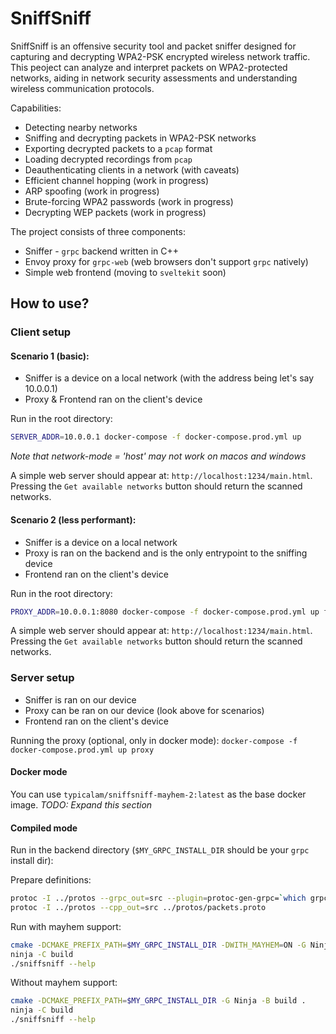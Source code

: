 # SniffSniff

SniffSniff is an offensive security tool and packet sniffer designed for capturing and decrypting WPA2-PSK encrypted wireless network traffic. This peoject can analyze and interpret packets on WPA2-protected networks, aiding in network security assessments and understanding wireless communication protocols.

Capabilities:
- Detecting nearby networks
- Sniffing and decrypting packets in WPA2-PSK networks
- Exporting decrypted packets to a `pcap` format
- Loading decrypted recordings from `pcap`
- Deauthenticating clients in a network (with caveats)
- Efficient channel hopping (work in progress)
- ARP spoofing (work in progress)
- Brute-forcing WPA2 passwords (work in progress)
- Decrypting WEP packets (work in progress)

The project consists of three components:
- Sniffer - `grpc` backend written in C++
- Envoy proxy for `grpc-web` (web browsers don't support `grpc` natively)
- Simple web frontend (moving to `sveltekit` soon) 

## How to use?

### Client setup

#### Scenario 1 (basic):
- Sniffer is a device on a local network (with the address being let's say 10.0.0.1)
- Proxy & Frontend ran on the client's device

Run in the root directory:

```sh
SERVER_ADDR=10.0.0.1 docker-compose -f docker-compose.prod.yml up
```

*Note that network-mode = 'host' may not work on macos and windows*

A simple web server should appear at: `http://localhost:1234/main.html`. Pressing the `Get available networks` button should return the scanned networks.

#### Scenario 2 (less performant):
- Sniffer is a device on a local network
- Proxy is ran on the backend and is the only entrypoint to the sniffing device
- Frontend ran on the client's device

Run in the root directory:

```sh
PROXY_ADDR=10.0.0.1:8080 docker-compose -f docker-compose.prod.yml up frontend
```

A simple web server should appear at: `http://localhost:1234/main.html`. Pressing the `Get available networks` button should return the scanned networks.

### Server setup
- Sniffer is ran on our device
- Proxy can be ran on our device (look above for scenarios)
- Frontend ran on the client's device

Running the proxy (optional, only in docker mode): `docker-compose -f docker-compose.prod.yml up proxy`

#### Docker mode

You can use `typicalam/sniffsniff-mayhem-2:latest` as the base docker image. *TODO: Expand this section*

#### Compiled mode

Run in the backend directory (`$MY_GRPC_INSTALL_DIR` should be your `grpc` install dir):

Prepare definitions:

```sh
protoc -I ../protos --grpc_out=src --plugin=protoc-gen-grpc=`which grpc_cpp_plugin` ../protos/packets.proto
protoc -I ../protos --cpp_out=src ../protos/packets.proto
```

Run with mayhem support:

```sh
cmake -DCMAKE_PREFIX_PATH=$MY_GRPC_INSTALL_DIR -DWITH_MAYHEM=ON -G Ninja -B build .
ninja -C build
./sniffsniff --help
```

Without mayhem support:

```sh
cmake -DCMAKE_PREFIX_PATH=$MY_GRPC_INSTALL_DIR -G Ninja -B build .
ninja -C build
./sniffsniff --help
```
